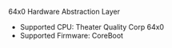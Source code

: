 64x0 Hardware Abstraction Layer

- Supported CPU: Theater Quality Corp 64x0
- Supported Firmware: CoreBoot
